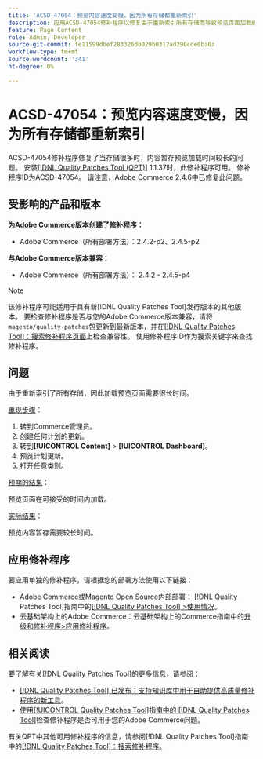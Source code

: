 ```yaml
---
title: 'ACSD-47054：预览内容速度变慢，因为所有存储都重新索引'
description: 应用ACSD-47054修补程序以修复由于重新索引所有存储而导致预览页面加载缓慢的Adobe Commerce问题。
feature: Page Content
role: Admin, Developer
source-git-commit: fe11599dbef283326db029b0312ad290cde0ba0a
workflow-type: tm+mt
source-wordcount: '341'
ht-degree: 0%

---
```


# ACSD-47054：预览内容速度变慢，因为所有存储都重新索引

ACSD-47054修补程序修复了当存储很多时，内容暂存预览加载时间较长的问题。 安装[[!DNL Quality Patches Tool (QPT)]](https://experienceleague.adobe.com/zh-hans/docs/commerce-knowledge-base/kb/announcements/commerce-announcements/magento-quality-patches-released-new-tool-to-self-serve-quality-patches) 1.1.37时，此修补程序可用。 修补程序ID为ACSD-47054。 请注意，Adobe Commerce 2.4.6中已修复此问题。

## 受影响的产品和版本

**为Adobe Commerce版本创建了修补程序：**

* Adobe Commerce（所有部署方法）：2.4.2-p2、2.4.5-p2

**与Adobe Commerce版本兼容：**

* Adobe Commerce（所有部署方法）： 2.4.2 - 2.4.5-p4

>[!NOTE]
>
>该修补程序可能适用于具有新[!DNL Quality Patches Tool]发行版本的其他版本。 要检查修补程序是否与您的Adobe Commerce版本兼容，请将`magento/quality-patches`包更新到最新版本，并在[[!DNL Quality Patches Tool]：搜索修补程序页面](https://experienceleague.adobe.com/tools/commerce-quality-patches/index.html?lang=zh-Hans)上检查兼容性。 使用修补程序ID作为搜索关键字来查找修补程序。

## 问题

由于重新索引了所有存储，因此加载预览页面需要很长时间。

<u>重现步骤</u>：

1. 转到Commerce管理员。
1. 创建任何计划的更新。
1. 转到&#x200B;**[!UICONTROL Content]** > **[!UICONTROL Dashboard]**。
1. 预览计划更新。
1. 打开任意类别。

<u>预期的结果</u>：

预览页面在可接受的时间内加载。

<u>实际结果</u>：

预览内容暂存需要较长时间。

## 应用修补程序

要应用单独的修补程序，请根据您的部署方法使用以下链接：

* Adobe Commerce或Magento Open Source内部部署： [!DNL Quality Patches Tool]指南中的[[!DNL Quality Patches Tool] >使用情况](/help/tools/quality-patches-tool/usage.md)。
* 云基础架构上的Adobe Commerce：云基础架构上的Commerce指南中的[升级和修补程序>应用修补程序](https://experienceleague.adobe.com/docs/commerce-cloud-service/user-guide/develop/upgrade/apply-patches.html?lang=zh-Hans)。

## 相关阅读

要了解有关[!DNL Quality Patches Tool]的更多信息，请参阅：

* [[!DNL Quality Patches Tool] 已发布：支持知识库中用于自助提供高质量修补程序的新工具](https://experienceleague.adobe.com/zh-hans/docs/commerce-knowledge-base/kb/announcements/commerce-announcements/magento-quality-patches-released-new-tool-to-self-serve-quality-patches)。
* [使用[!UICONTROL Quality Patches Tool]指南中的 [!DNL Quality Patches Tool]](/help/tools/quality-patches-tool/patches-available-in-qpt/check-patch-for-magento-issue-with-magento-quality-patches.md)检查修补程序是否可用于您的Adobe Commerce问题。


有关QPT中其他可用修补程序的信息，请参阅[!DNL Quality Patches Tool]指南中的[[!DNL Quality Patches Tool]：搜索修补程序](https://experienceleague.adobe.com/tools/commerce-quality-patches/index.html?lang=zh-Hans)。
